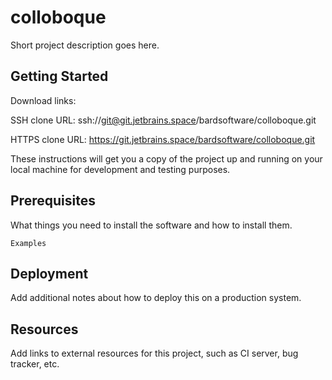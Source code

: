 # colloboque

Short project description goes here.

## Getting Started

Download links:

SSH clone URL: ssh://git@git.jetbrains.space/bardsoftware/colloboque.git

HTTPS clone URL: https://git.jetbrains.space/bardsoftware/colloboque.git



These instructions will get you a copy of the project up and running on your local machine for development and testing purposes.

## Prerequisites

What things you need to install the software and how to install them.

```
Examples
```

## Deployment

Add additional notes about how to deploy this on a production system.

## Resources

Add links to external resources for this project, such as CI server, bug tracker, etc.
